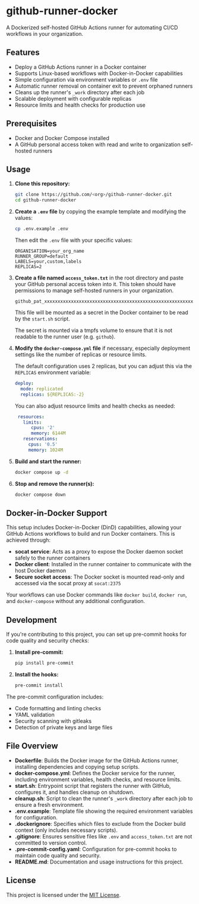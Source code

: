# github-runner-docker

A Dockerized self-hosted GitHub Actions runner for automating CI/CD workflows in your organization.

## Features

- Deploy a GitHub Actions runner in a Docker container
- Supports Linux-based workflows with Docker-in-Docker capabilities
- Simple configuration via environment variables or `.env` file
- Automatic runner removal on container exit to prevent orphaned runners
- Cleans up the runner's `_work` directory after each job
- Scalable deployment with configurable replicas
- Resource limits and health checks for production use

## Prerequisites

- Docker and Docker Compose installed
- A GitHub personal access token with read and write to organization self-hosted runners

## Usage

1. **Clone this repository:**

   ```sh
   git clone https://github.com/<org>/github-runner-docker.git
   cd github-runner-docker
   ```

2. **Create a `.env` file** by copying the example template and modifying the values:

   ```sh
   cp .env.example .env
   ```

   Then edit the `.env` file with your specific values:

   ```
   ORGANISATION=your_org_name
   RUNNER_GROUP=default
   LABELS=your,custom,labels
   REPLICAS=2
   ```

3. **Create a file named `access_token.txt`** in the root directory and paste your GitHub personal access token into it. This token should have permissions to manage self-hosted runners in your organization.

   ```
   github_pat_xxxxxxxxxxxxxxxxxxxxxxxxxxxxxxxxxxxxxxxxxxxxxxxxxxxxxxxxxxxxx
   ```

   This file will be mounted as a secret in the Docker container to be read by the `start.sh` script.

   The secret is mounted via a tmpfs volume to ensure that it is not readable to the runner user (e.g. `github`).

4. **Modify the `docker-compose.yml` file** if necessary, especially deployment settings like the number of replicas or resource limits.

   The default configuration uses 2 replicas, but you can adjust this via the `REPLICAS` environment variable:
   ```yaml
   deploy:
     mode: replicated
     replicas: ${REPLICAS:-2}
   ```

   You can also adjust resource limits and health checks as needed:
   ```yaml
    resources:
      limits:
         cpus: '2'
         memory: 6144M
      reservations:
        cpus: '0.5'
        memory: 1024M
   ```

5. **Build and start the runner:**

   ```sh
   docker compose up -d
   ```

6. **Stop and remove the runner(s):**

   ```sh
   docker compose down
   ```

## Docker-in-Docker Support

This setup includes Docker-in-Docker (DinD) capabilities, allowing your GitHub Actions workflows to build and run Docker containers. This is achieved through:

- **socat service**: Acts as a proxy to expose the Docker daemon socket safely to the runner containers
- **Docker client**: Installed in the runner container to communicate with the host Docker daemon
- **Secure socket access**: The Docker socket is mounted read-only and accessed via the socat proxy at `socat:2375`

Your workflows can use Docker commands like `docker build`, `docker run`, and `docker-compose` without any additional configuration.

## Development

If you're contributing to this project, you can set up pre-commit hooks for code quality and security checks:

1. **Install pre-commit:**
   ```sh
   pip install pre-commit
   ```

2. **Install the hooks:**
   ```sh
   pre-commit install
   ```

The pre-commit configuration includes:
- Code formatting and linting checks
- YAML validation
- Security scanning with gitleaks
- Detection of private keys and large files

## File Overview

- **Dockerfile**: Builds the Docker image for the GitHub Actions runner, installing dependencies and copying setup scripts.
- **docker-compose.yml**: Defines the Docker service for the runner, including environment variables, health checks, and resource limits.
- **start.sh**: Entrypoint script that registers the runner with GitHub, configures it, and handles cleanup on shutdown.
- **cleanup.sh**: Script to clean the runner's `_work` directory after each job to ensure a fresh environment.
- **.env.example**: Template file showing the required environment variables for configuration.
- **.dockerignore**: Specifies which files to exclude from the Docker build context (only includes necessary scripts).
- **.gitignore**: Ensures sensitive files like `.env` and `access_token.txt` are not committed to version control.
- **.pre-commit-config.yaml**: Configuration for pre-commit hooks to maintain code quality and security.
- **README.md**: Documentation and usage instructions for this project.

## License

This project is licensed under the [MIT License](./LICENSE).

